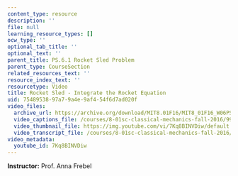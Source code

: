```yaml
---
content_type: resource
description: ''
file: null
learning_resource_types: []
ocw_type: ''
optional_tab_title: ''
optional_text: ''
parent_title: PS.6.1 Rocket Sled Problem
parent_type: CourseSection
related_resources_text: ''
resource_index_text: ''
resourcetype: Video
title: Rocket Sled - Integrate the Rocket Equation
uid: 75489538-97a7-9a4e-9af4-54f6d7ad020f
video_files:
  archive_url: https://archive.org/download/MIT8.01F16/MIT8_01F16_W06PS01-2_360p.mp4
  video_captions_file: /courses/8-01sc-classical-mechanics-fall-2016/99c06ede3b5d5192b4cb4119435b6b9f_7Kq8BINVDiw.vtt
  video_thumbnail_file: https://img.youtube.com/vi/7Kq8BINVDiw/default.jpg
  video_transcript_file: /courses/8-01sc-classical-mechanics-fall-2016/5fb03318c1359e623617218715101f57_7Kq8BINVDiw.pdf
video_metadata:
  youtube_id: 7Kq8BINVDiw
---
```


**Instructor:** Prof. Anna Frebel